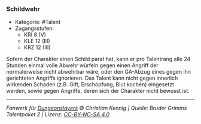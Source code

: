 <!---
Dies ist ein Fanwerk für DUNGEONSLAYERS © von Christian Kennig

Quellen:      [Bruder Grimms Talentpaket 2](https://www.f-space.de/ds4/downloads.html)
              [Talentbeschreibungen](https://www.f-space.de/ds4/tools-talentcards.html)
License:      [CC-BY-NC-SA 4.0](https://creativecommons.org/licenses/by-nc-sa/4.0/deed.de)
Richtlinien:  [Fanwerkrichtlinien](https://www.dungeonslayers.net/fanwerk-richtlinien/)
Autor:        Zauberlehrling
-->

### Schildwehr

- Kategorie: #Talent
- Zugangsstufen:
  - KRI 8 (V)
  - KLE 12 (III)
  - KRZ 12 (III)

Sofern der Charakter einen Schild parat hat, kann er pro Talentrang alle 24 Stunden einmal volle Abwehr würfeln gegen einen Angriff der normalerweise nicht abwehrbar wäre, oder den GA-Abzug eines gegen ihn gerichteten Angriffs ignorieren. Das Talent kann nicht gegen innerlich wirkenden Schaden (z.B. Gift, Erschöpfung, Blut kochen) eingesetzt werden, sowie gegen Angriffe, deren sich der Charakter nicht bewusst ist.

---

_Fanwerk für [Dungeonslayers](https://www.dungeonslayers.net/) © Christian Kennig | Quelle: Bruder Grimms Talentpaket 2 | Lizenz: [CC-BY-NC-SA 4.0](https://creativecommons.org/licenses/by-nc-sa/4.0/deed.de)_

